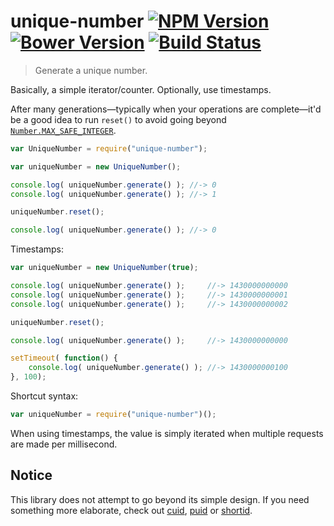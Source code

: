 # unique-number [![NPM Version](https://badge.fury.io/js/unique-number.svg)](https://badge.fury.io/js/unique-number) [![Bower Version](https://badge.fury.io/bo/unique-number.svg)](https://badge.fury.io/bo/unique-number) [![Build Status](https://secure.travis-ci.org/stevenvachon/unique-number.svg)](https://travis-ci.org/stevenvachon/unique-number)
> Generate a unique number.

Basically, a simple iterator/counter. Optionally, use timestamps.

After many generations—typically when your operations are complete—it'd be a good idea to run `reset()` to avoid going beyond [`Number.MAX_SAFE_INTEGER`](https://developer.mozilla.org/en/docs/Web/JavaScript/Reference/Global_Objects/Number/MAX_SAFE_INTEGER).

```js
var UniqueNumber = require("unique-number");

var uniqueNumber = new UniqueNumber();

console.log( uniqueNumber.generate() ); //-> 0
console.log( uniqueNumber.generate() ); //-> 1

uniqueNumber.reset();

console.log( uniqueNumber.generate() ); //-> 0
```

Timestamps:
```js
var uniqueNumber = new UniqueNumber(true);

console.log( uniqueNumber.generate() );     //-> 1430000000000
console.log( uniqueNumber.generate() );     //-> 1430000000001
console.log( uniqueNumber.generate() );     //-> 1430000000002

uniqueNumber.reset();

console.log( uniqueNumber.generate() );     //-> 1430000000000

setTimeout( function() {
	console.log( uniqueNumber.generate() ); //-> 1430000000100
}, 100);
```

Shortcut syntax:
```js
var uniqueNumber = require("unique-number")();
```

When using timestamps, the value is simply iterated when multiple requests are made per millisecond.

## Notice
This library does not attempt to go beyond its simple design. If you need something more elaborate, check out [cuid](https://npmjs.com/cuid), [puid](https://npmjs.com/puid) or [shortid](https://npmjs.com/shortid).
